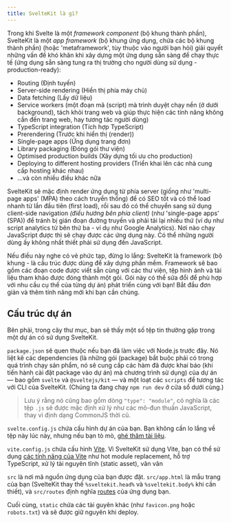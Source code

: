 ```yaml
---
title: SvelteKit là gì?
---
```


Trong khi Svelte là một _framework component_ (bộ khung thành phần), SvelteKit là một _app framework_ (bộ khung ứng dụng, chứa các bộ khung thành phần) (hoặc 'metaframework', tùy thuộc vào người bạn hỏi) giải quyết những vấn đề khó khăn khi xây dựng một ứng dụng sẵn sàng để chạy thực tế (ứng dụng sẳn sàng tung ra thị trường cho người dùng sử dụng - production-ready):

- Routing (Định tuyến)
- Server-side rendering (Hiển thị phía máy chủ)
- Data fetching (Lấy dữ liệu)
- Service workers (một đoạn mã (script) mà trình duyệt chạy nền (ở dưới background), tách khỏi trang web và giúp thực hiện các tính năng không cần đến trang web, hay tương tác người dùng)
- TypeScript integration (Tích hợp TypeScript)
- Prerendering (Trước khi hiển thị (render))
- Single-page apps (Ứng dụng trang đơn)
- Library packaging (Đóng gói thư viện)
- Optimised production builds (Xây dựng tối ưu cho production)
- Deploying to different hosting providers (Triển khai lên các nhà cung cấp hosting khác nhau)
- ...và còn nhiều điều khác nữa

SvelteKit sẽ mặc định render ứng dụng từ phía server (giống như 'multi-page apps' (MPA) theo cách truyền thống) để có SEO tốt và có thể load nhanh từ lần đầu tiên (first load), rồi sau đó có thể chuyển sang sử dụng client-side navigation _(điều hướng bên phía client)_ (như 'single-page apps' (SPA)) để tránh bị gián đoạn đường truyền và phải tải lại nhiều thứ (ví dụ như script analytics từ bên thứ ba - ví dụ như Google Analytics). Nơi nào chạy JavaScript được thì sẽ chạy được các ứng dụng này. Có thể những người dùng ấy không nhất thiết phải sử dụng đến JavaScript.

Nếu điều này nghe có vẻ phức tạp, đừng lo lắng: SvelteKit là framework (bộ khung - là cấu trúc được dùng để xây dựng phần mềm. Framework sẽ bao gồm các đoạn code được viết sẵn cùng với các thư viện, tệp hình ảnh và tài liệu tham khảo được đóng thành một gói. Gói này có thể sửa đổi để phù hợp với nhu cầu cụ thể của từng dự án) phát triển cùng với bạn! Bắt đầu đơn giản và thêm tính năng mới khi bạn cần chúng.

## Cấu trúc dự án

Bên phải, trong cây thư mục, bạn sẽ thấy một số tệp tin thường gặp trong một dự án có sử dụng SvelteKit.

`package.json` sẽ quen thuộc nếu bạn đã làm việc với Node.js trước đây. Nó liệt kê các dependencies (là những gói (package) bắt buộc phải có trong quá trình chạy sản phẩm, nó sẽ cung cấp các hàm đã được khai báo (khi tiến hành cài đặt package vào dự án) mà chương trình sử dụng) của dự án — bao gồm `svelte` và `@sveltejs/kit` — và một loạt các `scripts` để tương tác với CLI của SvelteKit. (Chúng ta đang chạy `npm run dev` ở cửa sổ dưới cùng.)

> Lưu ý rằng nó cũng bao gồm dòng `"type": "module"`, có nghĩa là các tệp `.js` sẽ được mặc định xử lý như các mô-đun thuần JavaScript, thay vì định dạng CommonJS thời cũ.

`svelte.config.js` chứa cấu hình dự án của bạn. Bạn không cần lo lắng về tệp này lúc này, nhưng nếu bạn tò mò, [ghé thăm tài liệu](https://kit.svelte.dev/docs/configuration).

`vite.config.js` chứa cấu hình [Vite](https://vitejs.dev/). Vì SvelteKit sử dụng Vite, bạn có thể sử dụng [các tính năng của Vite](https://vitejs.dev/guide/features.html) như hot module replacement, hỗ trợ TypeScript, xử lý tài nguyên tĩnh (static asset), vân vân

`src` là nơi mã nguồn ứng dụng của bạn được đặt. `src/app.html` là mẫu trang của bạn (SvelteKit thay thế `%sveltekit.head%` và `%sveltekit.body%` khi cần thiết), và `src/routes` định nghĩa [routes](/tutorial/pages) của ứng dụng bạn.

Cuối cùng, `static` chứa các tài guyên khác (như `favicon.png` hoặc `robots.txt`) và sẽ được giữ nguyên khi deploy.

